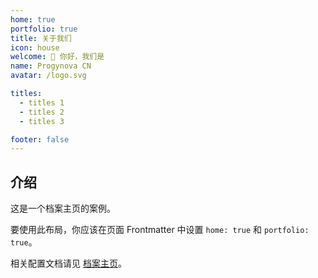 ```yaml
---
home: true
portfolio: true
title: 关于我们
icon: house
welcome: 👋 你好，我们是
name: Progynova CN
avatar: /logo.svg

titles:
  - titles 1
  - titles 2
  - titles 3

footer: false
---
```


## 介绍

这是一个档案主页的案例。

要使用此布局，你应该在页面 Frontmatter 中设置 `home: true` 和 `portfolio: true`。

相关配置文档请见 [档案主页](https://theme-hope.vuejs.press/zh/guide/blog/home.html#档案类型主页)。

